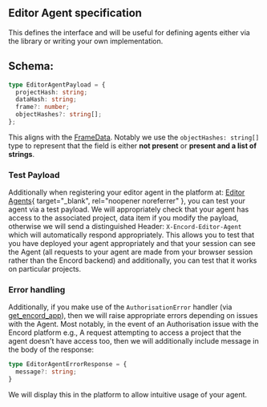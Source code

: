 ## Editor Agent specification

This defines the interface and will be useful for defining agents either via the library or writing your own implementation.

## Schema:
```typescript
type EditorAgentPayload = {
  projectHash: string;
  dataHash: string;
  frame?: number;
  objectHashes?: string[];
};
```

This aligns with the [FrameData](../reference/core.md#encord_agents.core.data_model.FrameData). Notably we use the `objectHashes: string[]` type to represent that the field is either **not present** or **present and a list of strings**.

### Test Payload

Additionally when registering your editor agent in the platform at: [Editor Agents](https://app.encord.com/agents/editor-agents?limit=10){ target="\_blank", rel="noopener noreferrer" }, you can test your agent via a test payload. We will appropriately check that your agent has access to the associated project, data item if you modify the payload, otherwise we will send a distinguished Header: `X-Encord-Editor-Agent` which will automatically respond appropriately. This allows you to test that you have deployed your agent appropriately and that your session can see the Agent (all requests to your agent are made from your browser session rather than the Encord backend) and additionally, you can test that it works on particular projects.

### Error handling

Additionally, if you make use of the `AuthorisationError` handler (via [get_encord_app](../reference/editor_agents.md##encord_agents.fastapi.cors.get_encord_app)), then we will raise appropriate errors depending on issues with the Agent. Most notably, in the event of an Authorisation issue with the Encord platform e.g., A request attempting to access a project that the agent doesn't have access too, then we will additionally include message in the body of the response:

```typescript
type EditorAgentErrorResponse = {
  message?: string;
}
```

We will display this in the platform to allow intuitive usage of your agent.